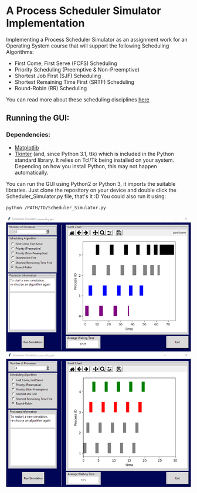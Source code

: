 # A Process Scheduler Simulator Implementation 
Implementing a Process Scheduler Simulator as an assignment work for an Operating System course that will support the following Scheduling Algorithms:
* First Come, First Serve (FCFS) Scheduling
* Priority Scheduling (Preemptive & Non-Preemptive)
* Shortest Job First (SJF) Scheduling
* Shortest Remaining Time First (SRTF) Scheduling
* Round-Robin (RR) Scheduling

You can read more about these scheduling disciplines [here](https://en.wikipedia.org/wiki/Scheduling_(computing)#Scheduling_disciplines)


## Running the GUI:
### Dependencies:
* [Matplotlib](https://matplotlib.org/3.1.1/users/installing.html)
* [Tkinter](https://tkdocs.com/tutorial/install.html) (and, since Python 3.1, ttk) which is included in the Python standard library. It relies on Tcl/Tk being installed on your system. Depending on how you install Python, this may not happen automatically.

You can run the GUI using Python2 or Python 3, it imports the suitable libraries.
Just clone the repository on your device and double click the Scheduler_Simulator.py file, that's it :D
You could also run it using:
```
python /PATH/TO/Scheduler_Simulator.py
```


![](https://github.com/FaresSalem/process-scheduler/blob/master/other%20files/gui2.png)
![](https://github.com/FaresSalem/process-scheduler/blob/master/other%20files/gui3.png)